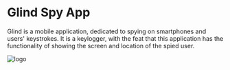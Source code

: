 # Glind Spy App

Glind is a mobile application, dedicated to spying on smartphones and users' keystrokes. It is a keylogger, with the feat that this application has the functionality of showing the screen and location of the spied user.

![logo](https://github.com/user-attachments/assets/3d9b9a99-c5e7-4719-8e9a-8762e407c533)

